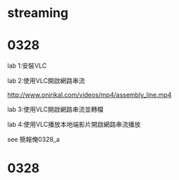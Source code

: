 # streaming

# 0328

lab 1:安裝VLC

lab 2:使用VLC開啟網路串流

http://www.onirikal.com/videos/mp4/assembly_line.mp4

lab 3:使用VLC開啟網路串流並轉檔


lab 4:使用VLC播放本地端影片開啟網路串流播放

see 簡報俺0328_a

# 0328
